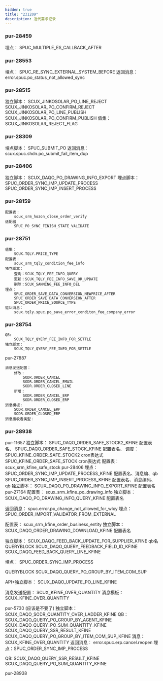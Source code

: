 ```yaml
---
hidden: true
title: "231209"
description: 迭代需求记录
---
```


### pur-28459

埋点：
	SPUC_MULTIPLE_ES_CALLBACK_AFTER

### pur-28553

埋点：
	SPUC_RE_SYNC_EXTERNAL_SYSTEM_BEFORE
返回消息：
	error.spuc.po_status_not_allowed_sync




### pur-28515

独立脚本：
	SCUX_JINKOSOLAR_PO_LINE_REJECT
	SCUX_JINKOSOLAR_PO_CONFIRM_REJECT
	SCUX_JINKOSOLAR_PO_LINE_PUBLISH
	SCUX_JINKOSOLAR_PO_CONFIRM_PUBLISH
值集：
	SCUX_JINKOSOLAR_REJECT_FLAG

### pur-28309

埋点脚本：
	SPUC_SUBMIT_PO
返回消息：
	scux.spuc.shdn.po_submit_fail_item_dup


### pur-28406

独立脚本：
	SCUX_DAQO_PO_DRAWING_INFO_EXPORT
埋点脚本：
	SPUC_ORDER_SYNC_IMP_UPDATE_PROCESS
	SPUC_ORDER_SYNC_IMP_INSERT_PROCESS

### pur-28159

	配置表：
		scux_srm_hozon_close_order_verify
	适配器
		SPUC_PO_SYNC_FINISH_STATE_VALIDATE


### pur-28751

	值集：
		SCUX.TQLY.PRICE_TYPE
	配置表：
		scux_srm_tqly_condition_fee_info
	独立脚本：
		查询：SCUX_TQLY_FEE_INFO_QUERY
		更新：SCUX_TQLY_FEE_INFO_SAVE_OR_UPDATE
		删除：SCUX_SANNING_FEE_INFO_DEL
	埋点：
		SPUC_ORDER_SAVE_DATA_CONVERSION_NEWPRICE_AFTER
		SPUC_ORDER_SAVE_DATA_CONVERSION_AFTER
		SPUC_ORDER_PRICE_SOURCE_TYPE
	返回消息：
		scux.tqly.spuc.po_save_error_conditon_fee_company_error


### pur-28754
	QB:
		SCUX_TQLY_QYERY_FEE_INFO_FOR_SETTLE
	独立脚本：
		SCUX_TQLY_QYERY_FEE_INFO_FOR_SETTLE



pur-27887

	消息发送配置：
		修改：
			SODR.ORDER_CANCEL
			SODR.ORDER_CANCEL_EMAIL
			SODR.ORDER_CLOSED_LINE
		新增：
			SODR.ORDER_CANCEL_ERP
			SODR.ORDER_CLOSED_ERP
	消息模板：
		SODR.ORDER_CANCEL_ERP
		SODR.ORDER_CLOSED_ERP
	消息接收者类型：



### pur-28938

pur-11657
	独立脚本：
		SPUC_DAQO_ORDER_SAFE_STOCK2_KFINE    配置表名、
		SPUC_DAQO_ORDER_SAFE_STOCK_KFINE    配置表名、
	调度：
		SPUC_KFINE_ORDER_SAFE_STOCK2  cron表达式
		SPUC_KFINE_ORDER_SAFE_STOCK  cron表达式
	配置表：
		scux_srm_kfine_safe_stock
pur-28406
	埋点：
		SPUC_ORDER_SYNC_IMP_UPDATE_PROCESS_KFINE  配置表名、消息编、qb
		SPUC_ORDER_SYNC_IMP_INSERT_PROCESS_KFINE   配置表名、消息编码、qb
	独立脚本：
		SCUX_DAQO_PO_DRAWING_INFO_EXPORT_KFINE   配置表名
pur-27164
	配置表：
		scux_srm_kfine_po_drawing_info
	独立脚本：
		SCUX_DAQO_PO_DRAWING_INFO_QUERY_KFINE   配置表名


返回消息：
	spuc.error.po_change_not_allowed_for_wlxy
埋点：
	SPUC_ORDER_IMPORT_VALIDATOR_FROM_EXTERNAL

配置表：
	scux_srm_kfine_order_business_entity
独立脚本：
	SCUX_DAQO_ORDER_DRAWING_DOWNLOAD_KFINE  配置表名


独立脚本：
	SCUX_DAQO_FEED_BACK_UPDATE_FOR_SUPPLIER_KFINE   qb名
QUERYBLOCK
	SCUX_DAQO_QUERY_FEEDBACK_FIELD_ID_KFINE
	SCUX_DAQO_FEED_BACK_QUERY_LINE_KFINE

埋点：
	SPUC_ORDER_SYNC_IMP_PROCESS


QUERYBLOCK
	SCUX_DAQO_QUERY_PO_GROUP_BY_ITEM_COM_SUP


API+独立脚本：
	SCUX_DAQO_UPDATE_PO_LINE_KFINE


消息发送配置：
	SCUX_KFINE_OVER_QUANTITY
消息模板：
	SCUX_KFINE_OVER_QUANTITY

pur-5730  (应该是不要了)
	独立脚本：SCUX_DAQO_SODR_QUANTITY_OVER_LADDER_KFINE
	QB：
		SCUX_DAQO_QUERY_PO_GROUP_BY_AGENT_KFINE
		SCUX_DAQO_QUERY_PO_SUM_QUANTITY_KFINE
		SCUX_DAQO_QUERY_SSR_RESULT_KFINE
		SCUX_DAQO_QUERY_PO_GROUP_BY_ITEM_COM_SUP_KFINE
	消息：
		SCUX_KFINE_OVER_QUANTITY
返回消息：
	error.spuc.erp.cancel.reopen
埋点：SPUC_ORDER_SYNC_IMP_PROCESS


QB:
	SCUX_DAQO_QUERY_SSR_RESULT_KFINE
	SCUX_DAQO_QUERY_PO_SUM_QUANTITY_KFINE

pur-28938